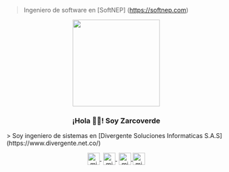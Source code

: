 > Ingeniero de software en [SoftNEP] (https://softnep.com)

<p align="center" width="300">
   <img align="center" width="200" src="https://user-images.githubusercontent.com/31412501/118694241-7db51780-b7d1-11eb-9368-e97f2fed3ad9.png" />
   <h3 align="center">¡Hola 👋👋! Soy Zarcoverde</h3>
</p>
> Soy ingeniero de sistemas en [Divergente Soluciones Informaticas S.A.S] (https://www.divergente.net.co/)
<p align="center">
   <a href="https://twitch.tv/midudev" target="blank" style='margin-right:4px'>
    <img align="center" src="https://cdn.jsdelivr.net/npm/simple-icons@3.0.1/icons/twitch.svg" alt="midudev" height="28px" width="28px" />
  </a>
   <a href="https://youtube.com/midudev" target="blank" style='margin-right:4px'>
    <img align="center" src="https://cdn.jsdelivr.net/npm/simple-icons@3.0.1/icons/youtube.svg" alt="midudev" height="28px" width="28px" />
  </a>
  <a href="https://instagram.com/midu.dev" target="blank">
    <img align="center" src="https://cdn.jsdelivr.net/npm/simple-icons@3.0.1/icons/instagram.svg" alt="midu.dev" height="28px" width="28px" />
  </a>
  <a href="https://twitter.com/midudev" target="blank">
    <img align="center" src="https://cdn.jsdelivr.net/npm/simple-icons@3.0.1/icons/twitter.svg" alt="midudev" height="28px" width="28px" />
  </a>
</p>

